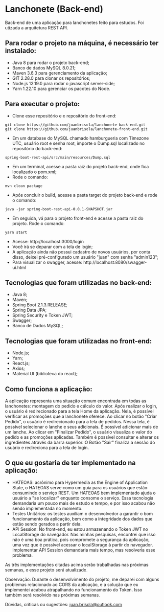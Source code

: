 # Lanchonete (Back-end)

Back-end de uma aplicação para lanchonetes feito para estudos. Foi utizada a arquitetura REST API.

## Para rodar o projeto na máquina, é necessário ter instalado:
- Java 8 para rodar o projeto back-end;
- Banco de dados MySQL 8.0.21;
- Maven 3.6.3 para gerenciamento da aplicação;
- GIT 2.28.0 para clonar os repositórios;
- Node.js 12.19.0 para rodar o javascript server-side;
- Yarn 1.22.10 para gerenciar os pacotes do Node.

## Para executar o projeto:
- Clone esse repositório e o repositório do front-end:
```
git clone https://github.com/juanbrisola/lanchonete-back-end.git
git clone https://github.com/juanbrisola/lanchonete-front-end.git
```
- Em um database do MySQL chamado hamburgueria com Timezone UTC, usuário root e senha root, importe o Dump.sql localizado no repositório do back-end:
```
spring-boot-rest-api/src/main/resources/Dump.sql
```
- Em um terminal, acesse a pasta raiz do projeto back-end, onde fica localizado o pom.xml;
- Rode o comando:
```
mvn clean package
```
- Após concluir o build, acesse a pasta target do projeto back-end e rode o comando:
```
java -jar spring-boot-rest-api-0.0.1-SNAPSHOT.jar
```
- Em seguida, vá para o projeto front-end e acesse a pasta raiz do projeto. Rode o comando:
```
yarn start
```
- Acesse: http://localhost:3000/login
- Você irá se deparar com a tela de login;
- A aplicação ainda não possui cadastro de novos usuários, por conta disso, deixei pré-configurado um usuário "juan" com senha "admin123";
- Para visualizar o swagger, acesse: http://localhost:8080/swagger-ui.html

## Tecnologias que foram utilizadas no back-end:
- Java 8;
- Maven;
- Spring Boot 2.1.3.RELEASE;
- Spring Data JPA;
- Spring Security e Token JWT;
- Swagger;
- Banco de Dados MySQL;

## Tecnologias que foram utilizadas no front-end:
- Node.js;
- Yarn;
- React.js;
- Axios;
- Material UI (biblioteca do react);

## Como funciona a aplicação:
A aplicação representa uma situação comum encontrada em todas as lanchonetes: montagem do pedido e cálculo do valor. Após realizar o login, o usuário é redirecionado para a tela Home da aplicação. Nela, é possível verificar as promoções que a lanchonete oferece. Ao clicar no botão "Criar Pedido", o usuário é redirecionado para a tela de pedidos. Nessa tela, é possível selecionar o lanche e seus adicionais. É possível adicionar mais de um lanche. Ao clicar em "Finalizar Pedido", o usuário visualiza o valor do pedido e as promoções aplicadas. Também é possível consultar e alterar os ingredientes através da barra superior. O Botão "Sair" finaliza a sessão do usuário e redireciona para a tela de login.

## O que eu gostaria de ter implementado na aplicação:
- HATEOAS: acrônimo para Hypermedia as the Engine of Application State, o HATEOAS serve como um guia para os usuários que estão consumindo o serviço REST. Um HATEOAS bem implementado ajuda o usuário a "se localizar" enquanto consome o serviço. Essa tecnologia demandaria um pouco mais de estudo e tempo, e por isso acabou não sendo implementada no momento.
- Testes Unitários: os testes auxiliam o desenvolvedor a garantir o bom funcionamento da aplicação, bem como a integridade dos dados que estão sendo gerados a partir dela.
- API Session: No front-end, eu estou armazenando o Token JWT no LocalStorage do navegador. Nas minhas pesquisas, encontrei que isso não é uma boa prática, pois compromete a segurança da aplicação, uma vez que é possível acessar o localStorage à partir do navegador. Implementar API Session demandaria mais tempo, mas resolveria esse problema.

As três implementações citadas acima serão trabalhadas nas próximas semanas, e esse projeto será atualizado.

Observação: Durante o desenvolvimento do projeto, me deparei com alguns problemas relacionado ao CORS da aplicação, e a solução que eu implementei acabou atrapalhando no funcionamento do Token. Isso também será resolvido nas próximas semanas.

Dúvidas, críticas ou sugestões: juan.brisola@outlook.com
